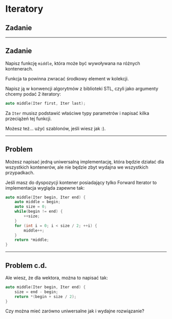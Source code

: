 <!-- .slide: data-background="#111111" -->

# Iteratory

## Zadanie

___

## Zadanie

Napisz funkcję `middle`, która może być wywoływana na różnych kontenerach.
<!-- .element: class="fragment fade-in" -->

Funkcja ta powinna zwracać środkowy element w kolekcji.
<!-- .element: class="fragment fade-in" -->

Napisz ją w konwencji algorytmów z biblioteki STL, czyli jako argumenty chcemy podać 2 iteratory:
<!-- .element: class="fragment fade-in" -->

```cpp
auto middle(Iter first, Iter last);
```
<!-- .element: class="fragment fade-in" -->

Za `Iter` musisz podstawić właściwe typy parametrów i napisać kilka przeciążeń tej funkcji.
<!-- .element: class="fragment fade-in" -->

Możesz też... użyć szablonów, jeśli wiesz jak :).
<!-- .element: class="fragment fade-in" -->

___

## Problem

Możesz napisać jedną uniwersalną implementację, która będzie działać dla wszystkich kontenerów, ale nie będzie zbyt wydajna we wszystkich przypadkach.
<!-- .element: class="fragment fade-in" -->

Jeśli masz do dyspozycji kontener posiadający tylko Forward Iterator to implementacja wygląda zapewne tak:
<!-- .element: class="fragment fade-in" -->

```cpp
auto middle(Iter begin, Iter end) {
    auto middle = begin;
    auto size = 0;
    while(begin != end) {
        ++size;
    }
    for (int i = 0; i < size / 2; ++i) {
        middle++;
    }
    return *middle;
}
```
<!-- .element: class="fragment fade-in" -->

___

## Problem c.d.

Ale wiesz, że dla wektora, można to napisać tak:
<!-- .element: class="fragment fade-in" -->

```cpp
auto middle(Iter begin, Iter end) {
    size = end - begin;
    return *(begin + size / 2);
}
```
<!-- .element: class="fragment fade-in" -->

Czy można mieć zarówno uniwersalne jak i wydajne rozwiązanie?
<!-- .element: class="fragment fade-in" -->
